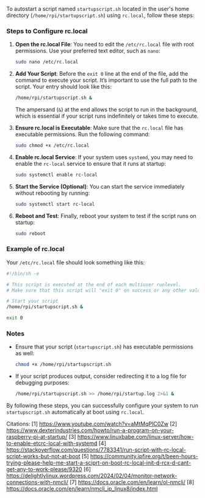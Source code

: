 To autostart a script named `startupscript.sh` located in the user's home directory (`/home/rpi/startupscript.sh`) using `rc.local`, follow these steps:

### Steps to Configure rc.local

1. **Open the rc.local File**:
   You need to edit the `/etc/rc.local` file with root permissions. Use your preferred text editor, such as `nano`:

   ```bash
   sudo nano /etc/rc.local
   ```

2. **Add Your Script**:
   Before the `exit 0` line at the end of the file, add the command to execute your script. It’s important to use the full path to the script. Your entry should look like this:

   ```bash
   /home/rpi/startupscript.sh &
   ```

   The ampersand (`&`) at the end allows the script to run in the background, which is essential if your script runs indefinitely or takes time to execute.

3. **Ensure rc.local is Executable**:
   Make sure that the `rc.local` file has executable permissions. Run the following command:

   ```bash
   sudo chmod +x /etc/rc.local
   ```

4. **Enable rc.local Service**:
   If your system uses `systemd`, you may need to enable the `rc-local` service to ensure that it runs at startup:

   ```bash
   sudo systemctl enable rc-local
   ```

5. **Start the Service (Optional)**:
   You can start the service immediately without rebooting by running:

   ```bash
   sudo systemctl start rc-local
   ```

6. **Reboot and Test**:
   Finally, reboot your system to test if the script runs on startup:

   ```bash
   sudo reboot
   ```

### Example of rc.local

Your `/etc/rc.local` file should look something like this:

```bash
#!/bin/sh -e

# This script is executed at the end of each multiuser runlevel.
# Make sure that this script will "exit 0" on success or any other value on error.

# Start your script
/home/rpi/startupscript.sh &

exit 0
```

### Notes

- Ensure that your script (`startupscript.sh`) has executable permissions as well:

  ```bash
  chmod +x /home/rpi/startupscript.sh
  ```

- If your script produces output, consider redirecting it to a log file for debugging purposes:

  ```bash
  /home/rpi/startupscript.sh >> /home/rpi/startup.log 2>&1 &
  ```

By following these steps, you can successfully configure your system to run `startupscript.sh` automatically at boot using `rc.local`.

Citations:
[1] https://www.youtube.com/watch?v=aMtMqPIC0Zw
[2] https://www.dexterindustries.com/howto/run-a-program-on-your-raspberry-pi-at-startup/
[3] https://www.linuxbabe.com/linux-server/how-to-enable-etcrc-local-with-systemd
[4] https://stackoverflow.com/questions/7783341/run-script-with-rc-local-script-works-but-not-at-boot
[5] https://community.ipfire.org/t/been-hours-trying-please-help-me-start-a-sciprt-on-boot-rc-local-init-d-rcx-d-cant-get-any-to-work-please/9320
[6] https://delightlylinux.wordpress.com/2024/02/04/monitor-network-connections-with-nmcli/
[7] https://docs.oracle.com/en/learn/ol-nmcli/
[8] https://docs.oracle.com/en/learn/nmcli_ip_linux8/index.html